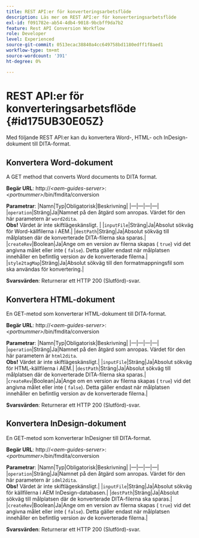 ```yaml
---
title: REST API:er för konverteringsarbetsflöde
description: Läs mer om REST API:er för konverteringsarbetsflöde
exl-id: f091782e-ab54-4db4-9018-9bcbff9da7b2
feature: Rest API Conversion Workflow
role: Developer
level: Experienced
source-git-commit: 0513ecac38840a4cc649758bd1180edff1f8aed1
workflow-type: tm+mt
source-wordcount: '391'
ht-degree: 0%

---
```


# REST API:er för konverteringsarbetsflöde {#id175UB30E05Z}

Med följande REST API:er kan du konvertera Word-, HTML- och InDesign-dokument till DITA-format.

## Konvertera Word-dokument

A GET method that converts Word documents to DITA format.

**Begär URL**:
http://*&lt;aem-guides-server\>*: *&lt;portnummer\>*/bin/fmdita/conversion

**Parametrar**:
|Namn|Typ|Obligatorisk|Beskrivning|
|—|—|—|—|
|``operation``|Sträng|Ja|Namnet på den åtgärd som anropas. Värdet för den här parametern är ``word2dita``. <br> **Obs!** Värdet är inte skiftlägeskänsligt. |
|`inputFile`|Sträng|Ja|Absolut sökväg för Word-källfilerna i AEM.|
|`destPath`|Sträng|Ja|Absolut sökväg till målplatsen där de konverterade DITA-filerna ska sparas.|
|`createRev`|Boolean|Ja|Ange om en version av filerna skapas \( `true`\) vid det angivna målet eller inte \( `false`\). Detta gäller endast när målplatsen innehåller en befintlig version av de konverterade filerna.|
|`style2tagMap`|Sträng|Ja|Absolut sökväg till den formatmappningsfil som ska användas för konvertering.|

**Svarsvärden**:
Returnerar ett HTTP 200 \(Slutförd\)-svar.

## Konvertera HTML-dokument

En GET-metod som konverterar HTML-dokument till DITA-format.

**Begär URL**:
http://*&lt;aem-guides-server\>*: *&lt;portnummer\>*/bin/fmdita/conversion

**Parametrar**:
|Namn|Typ|Obligatorisk|Beskrivning|
|—|—|—|—|
|`operation`|Sträng|Ja|Namnet på den åtgärd som anropas. Värdet för den här parametern är ``html2dita``. <br> **Obs!** Värdet är inte skiftlägeskänsligt.|
|`inputFile`|Sträng|Ja|Absolut sökväg för HTML-källfilerna i AEM.|
|`destPath`|Sträng|Ja|Absolut sökväg till målplatsen där de konverterade DITA-filerna ska sparas.|
|`createRev`|Boolean|Ja|Ange om en version av filerna skapas \( `true`\) vid det angivna målet eller inte \( `false`\). Detta gäller endast när målplatsen innehåller en befintlig version av de konverterade filerna.|

**Svarsvärden**:
Returnerar ett HTTP 200 \(Slutförd\)-svar.

## Konvertera InDesign-dokument

En GET-metod som konverterar InDesigner till DITA-format.

**Begär URL**:
http://*&lt;aem-guides-server\>*: *&lt;portnummer\>*/bin/fmdita/conversion

**Parametrar**:
|Namn|Typ|Obligatorisk|Beskrivning|
|—|—|—|—|
|``operation``|Sträng|Ja|Namnet på den åtgärd som anropas. Värdet för den här parametern är ``idml2dita``. <br> **Obs!** Värdet är inte skiftlägeskänsligt.|
|`inputFile`|Sträng|Ja|Absolut sökväg för källfilerna i AEM InDesign-databasen.|
|`destPath`|Sträng|Ja|Absolut sökväg till målplatsen där de konverterade DITA-filerna ska sparas.|
|`createRev`|Boolean|Ja|Ange om en version av filerna skapas \( `true`\) vid det angivna målet eller inte \( `false`\). Detta gäller endast när målplatsen innehåller en befintlig version av de konverterade filerna.|

**Svarsvärden**:
Returnerar ett HTTP 200 \(Slutförd\)-svar.
